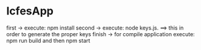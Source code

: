# IcfesApp

first -> execute: npm install
second -> execute: node keys.js. ==> this in order to generate the proper keys
finish -> for compile application execute: npm run build and then npm start
